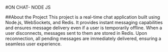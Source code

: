 #ON CHAT- NODE JS

##About the Project
This project is a real-time chat application built using Node.js, WebSockets, and Redis. It provides instant messaging capabilities and ensures message delivery even if a user is temporarily offline. When a user disconnects, messages sent to them are stored in Redis. Upon reconnection, all pending messages are immediately delivered, ensuring a seamless user experience.
